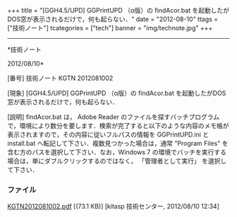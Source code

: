 ﻿+++
title = "[GGH4.5/UPD] GGPrintUPD （α版）の findAcor.bat を起動したがDOS窓が表示されるだけで，何も起らない．"
date = "2012-08-10"
ttags = ["技術ノート"]
tcategories = ["tech"]
banner = "img/technote.jpg"
+++

-----------------------------------------------------------------------------------------------------------------------------

*技術ノート

2012/08/10*


[番号]
技術ノート KGTN 2012081002

[現象]
[GGH4.5/UPD] GGPrintUPD （α版）の findAcor.bat
を起動したがDOS窓が表示されるだけで，何も起らない．

[説明]
findAcor.bat は， Adobe Reader
のファイルを探すバッチプログラムで，環境により数分を要します．検索が完了すると以下のような内容のメモ帳が表示されますので，その内容に従いフルパスの情報を
GGPrintUPD.ini と install.bat
へ転記して下さい．複数見つかった場合は，通常 "Program Files"
を含む方のパスを選択して下さい．なお，Windows 7
の環境でバッチを実行する場合は，単にダブルクリックするのではなく，
「管理者として実行」 を選択して下さい．


### ファイル

 
 


[KGTN2012081002.pdf](http://techreport.kitasp.net/attachments/download/974/KGTN2012081002.pdf)
 [(73.1 KB)] [kitasp 技術センター, 2012/08/10
12:34]


 


 

